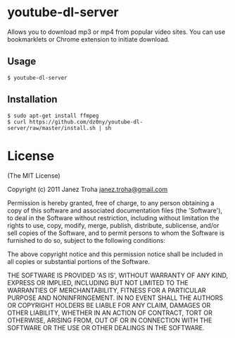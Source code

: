 
# youtube-dl-server

Allows you to download mp3 or mp4 from popular video sites. You can use bookmarklets or Chrome extension to initiate download.

## Usage

    $ youtube-dl-server
 
## Installation

    $ sudo apt-get install ffmpeg 
    $ curl https://github.com/dz0ny/youtube-dl-server/raw/master/install.sh | sh

# License 

(The MIT License)

Copyright (c) 2011 Janez Troha <janez.troha@gmail.com>

Permission is hereby granted, free of charge, to any person obtaining
a copy of this software and associated documentation files (the
'Software'), to deal in the Software without restriction, including
without limitation the rights to use, copy, modify, merge, publish,
distribute, sublicense, and/or sell copies of the Software, and to
permit persons to whom the Software is furnished to do so, subject to
the following conditions:

The above copyright notice and this permission notice shall be
included in all copies or substantial portions of the Software.

THE SOFTWARE IS PROVIDED 'AS IS', WITHOUT WARRANTY OF ANY KIND,
EXPRESS OR IMPLIED, INCLUDING BUT NOT LIMITED TO THE WARRANTIES OF
MERCHANTABILITY, FITNESS FOR A PARTICULAR PURPOSE AND NONINFRINGEMENT.
IN NO EVENT SHALL THE AUTHORS OR COPYRIGHT HOLDERS BE LIABLE FOR ANY
CLAIM, DAMAGES OR OTHER LIABILITY, WHETHER IN AN ACTION OF CONTRACT,
TORT OR OTHERWISE, ARISING FROM, OUT OF OR IN CONNECTION WITH THE
SOFTWARE OR THE USE OR OTHER DEALINGS IN THE SOFTWARE.